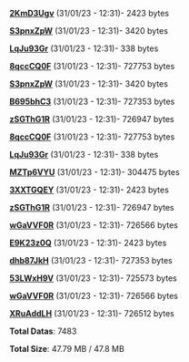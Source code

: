 [**2KmD3Ugv**](/data/2KmD3Ugv.txt) (31/01/23 - 12:31)- 2423 bytes

[**S3pnxZpW**](/data/S3pnxZpW.txt) (31/01/23 - 12:31)- 3420 bytes

[**LqJu93Gr**](/data/LqJu93Gr.txt) (31/01/23 - 12:31)- 338 bytes

[**8qccCQ0F**](/data/8qccCQ0F.txt) (31/01/23 - 12:31)- 727753 bytes

[**S3pnxZpW**](/data/S3pnxZpW.txt) (31/01/23 - 12:31)- 3420 bytes

[**B695bhC3**](/data/B695bhC3.txt) (31/01/23 - 12:31)- 727353 bytes

[**zSGThG1R**](/data/zSGThG1R.txt) (31/01/23 - 12:31)- 726947 bytes

[**8qccCQ0F**](/data/8qccCQ0F.txt) (31/01/23 - 12:31)- 727753 bytes

[**LqJu93Gr**](/data/LqJu93Gr.txt) (31/01/23 - 12:31)- 338 bytes

[**MZTp6VYU**](/data/MZTp6VYU.txt) (31/01/23 - 12:31)- 304475 bytes

[**3XXTGQEY**](/data/3XXTGQEY.txt) (31/01/23 - 12:31)- 2423 bytes

[**zSGThG1R**](/data/zSGThG1R.txt) (31/01/23 - 12:31)- 726947 bytes

[**wGaVVF0R**](/data/wGaVVF0R.txt) (31/01/23 - 12:31)- 726566 bytes

[**E9K23z0Q**](/data/E9K23z0Q.txt) (31/01/23 - 12:31)- 2423 bytes

[**dhb87JkH**](/data/dhb87JkH.txt) (31/01/23 - 12:31)- 727353 bytes

[**53LWxH9V**](/data/53LWxH9V.txt) (31/01/23 - 12:31)- 725573 bytes

[**wGaVVF0R**](/data/wGaVVF0R.txt) (31/01/23 - 12:31)- 726566 bytes

[**XRuAddLH**](/data/XRuAddLH.txt) (31/01/23 - 12:31)- 726512 bytes

**Total Datas**: 7483

**Total Size**: 47.79 MB / 47.8 MB